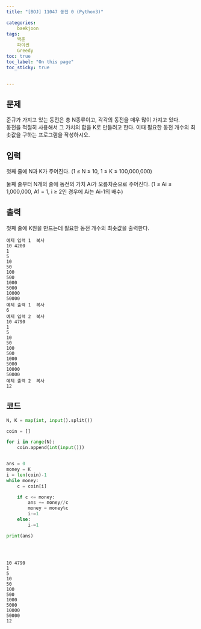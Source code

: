 ```yaml
---
title: "[BOJ] 11047 동전 0 (Python3)"

categories:
    baekjoon
tags:
    백준
    파이썬
    Greedy
toc: true
toc_label: "On this page"
toc_sticky: true

    
---
```

## 문제
준규가 가지고 있는 동전은 총 N종류이고, 각각의 동전을 매우 많이 가지고 있다.    
동전을 적절히 사용해서 그 가치의 합을 K로 만들려고 한다. 이때 필요한 동전 개수의 최솟값을 구하는 프로그램을 작성하시오.

## 입력
첫째 줄에 N과 K가 주어진다. (1 ≤ N ≤ 10, 1 ≤ K ≤ 100,000,000)

둘째 줄부터 N개의 줄에 동전의 가치 Ai가 오름차순으로 주어진다. (1 ≤ Ai ≤ 1,000,000, A1 = 1, i ≥ 2인 경우에 Ai는 Ai-1의 배수)

## 출력
첫째 줄에 K원을 만드는데 필요한 동전 개수의 최솟값을 출력한다.

```
예제 입력 1  복사
10 4200
1
5
10
50
100
500
1000
5000
10000
50000
예제 출력 1  복사
6
예제 입력 2  복사
10 4790
1
5
10
50
100
500
1000
5000
10000
50000
예제 출력 2  복사
12
```

## 코드


```python
N, K = map(int, input().split())

coin = []

for i in range(N):
    coin.append(int(input()))


ans = 0
money = K
i = len(coin)-1
while money:
    c = coin[i]

    if c <= money:
        ans += money//c
        money = money%c
        i-=1
    else:
        i-=1

print(ans)
        

    
```

    10 4790
    1
    5
    10
    50
    100
    500
    1000
    5000
    10000
    50000
    12


